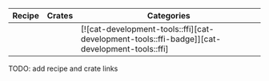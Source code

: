 | Recipe | Crates | Categories |
|--------|--------|------------|
|  |  | [![cat-development-tools::ffi][cat-development-tools::ffi-badge]][cat-development-tools::ffi] |

<div class="hidden">
TODO: add recipe and crate links
</div>
